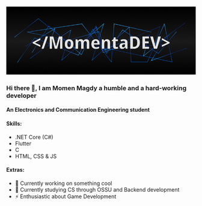 ![Hi I am Momen Magdy](/cover.jpg)

### Hi there 👋, I am Momen Magdy a humble and a hard-working developer

#### An Electronics and Communication Engineering student

#### Skills:

- .NET Core (C#)
- Flutter
- C
- HTML, CSS & JS

#### Extras:

- 🔭 Currently working on something cool
- 🌱 Currently studying CS through OSSU and Backend development
- ⚡ Enthusiastic about Game Development
<!--
- 💬 Ask me about ...
- 📫 How to reach me: ...
- 😄 Pronouns: ...
- ⚡ Fun fact: ...
  -->
